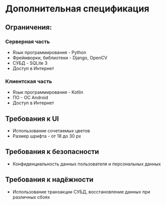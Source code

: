 #  Дополнительная спецификация

## Ограничения:

### Серверная часть
 
* Язык программирования - Python
* Фреймворки, библиотеки - Django, OpenCV
* СУБД - SQLite 3
* Доступ в Интернет

### Клиентская часть

* Язык программирования - Kotlin
* ПО - ОС Android
* Доступ в Интернет


## Требования к UI

* Использование сочетаемых цветов
* Размер шрифта - от 18 до 30 px

## Требования к безопасности

* Конфиденциальность данных пользователя и персональных данных

## Требования к надёжности

* Использование транзакции СУБД, восстановление данных при различных сбоях
